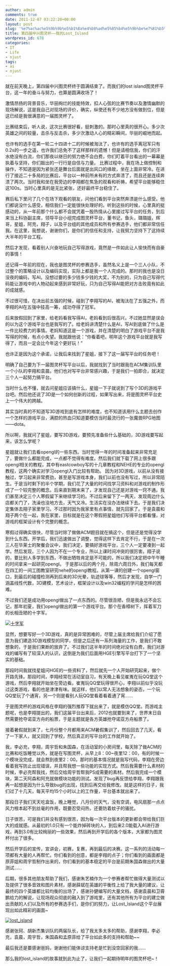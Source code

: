 ```yaml
---
author: admin
comments: true
date: 2011-12-07 03:22:28+00:00
layout: post
slug: '%e7%ac%ac%e5%9b%9b%e5%b1%8a%e4%b8%ad%e5%85%b4%e5%9b%be%e7%81%b5%e6%9d%af-%e6%88%91%e7%9a%84lost_island'
title: 第四届中兴图灵杯——我的Lost_Island
wordpress_id: 678
categories:
- IT
- Life
- njust
tags:
- ai
- njust
---
```


就在前天晚上，第四届中兴图灵杯终于圆满结束了。而我们的lost island图灵杯平台，这一年的奋斗与努力，也算是圆满收场了！

激情昂扬的背景音乐，华丽绚烂的技能特效，扣人心弦的比赛节奏以及激情幽默的现场解说，这是我自己对现场的评价，确实，纵使还有不少地方没有做到位，但是这已经是我很满意的一届图灵杯了。

比赛结束后，听人说，这次比赛很好看，挺刺激的。那时心里真的很开心。多少次英雄之间的较量，击杀与反击杀，多少次激动人心的精彩瞬间，华丽的崛地而起。

也许有的选手在第一轮二十四进十二的时候被淘汰了，也许有的选手离冠军只有0.2s的一步之遥，也许我们总免不了这样那样的遗憾！但是请相信我，你们的汗水绝没有白流，你们那夜以继日的努力绝不会白费，你们盯着平台看出的一幕幕是执着与坚持，你们敲出的一行行是自信与力量。
比赛过程中，我在场上做控制和操作，不知道是因为紧张还是舞台后面就是出风口的缘故，坐在上面非常冷。在进行了接近二十多局的比赛后，平台以一种前所未有的方式奔溃了，而且还是连续奔溃了两次。当时我和坐在我旁边的李翔都在焦急的观看和祈祷，希望平台能够稳住这100s。当时心里真的是无比紧张，还好最终平台稳住了。

赛后私下里问了几个在场下观看的朋友，问他们看到平台突然奔溃是什么感受。他们都说没什么感受，相信我们一定能很快处理好的。听到这些的时候，心里真的挺感动的，从一年前那个什么都不会就凭着一股热情从心里接过写平台的任务，到后来当上科协副主席，领导平台小组完成图灵杯平台，董书记，鱼头，璐璐姐，辉哥，星姐，阿充，翔子，以及平台组的其他成员和所有参赛选手，他们都非常信任我。在这里，我想说，谢谢你们，是你们的信任和支持，让我努力坚持下了这持续大半年的平台工程。

然后才发现，看着别人兴奋地玩自己写得游戏，竟然是一件如此让人愉快而有自豪的事情！

还记得一年前的现在，我也是图灵杯的参赛选手，虽然名义上是一个三人小队，不过整个的策略设计以及编码实现，实际上都是我一个人完成的。那时的我也是没日没夜的编码，写AI。没想过要的多少钱多少钱的大奖，不为别的，只为自己写得代码能让游戏中的人物动起来感到非常好玩，只为自己写得AI能把对方击败竟有如此的成就感。

不过很可惜，在决出前五强的时候，碰到了李翔写的AI，被淘汰在了五强之外，而李翔的AI在五强中技高一筹，成功夺得了冠军。

后来放假回到了家里，给老妈看我写得AI，老妈看到后很高兴，不过她显然是误会的以为这个游戏平台也是我写的了。给老妈讲清楚什么是AI，写AI到底做了什么是一件比较费力的事情。老妈知道这是一个游戏，并在清楚的明白了游戏平台不是我写得的时候，有点小失望。我就跟他说：“你看着吧，明年这个游戏平台就是我写得了，而且一定会比今年这个更好玩！”

也许正是因为这个承诺，让我后来找到了星姐，接下了这一届写平台的任务吧！

明确了自己要为下一届图灵杯写平台以后，我就找到了当时跟我在ACM集训队里一个小队的李翔和袁晨。他们也对写平台非常感兴趣，于是我们一拍即合，就决定三个人一起努力搞平台。

当时什么也不懂，就去问星姐应该搞什么，星姐一下子就说到了写个3D的游戏平台吧。然后他还说了3D是一个如何创新的过程，如果写出来，将是图灵杯平台史上一个伟大的跨越。

其实当时真的不知道写3D游戏到底有怎样的难度，也不知道该用什么主题去创作一个怎样的游戏平台，满腔的热血只知道要模仿当时最流行的一张魔兽RPG地图——dota。

所以啊，我就问了星姐，要写3D游戏，要预先准备些什么基础的，3D游戏要写起来，该怎么学呢？

星姐就让我们去看opengl的一些东西。当时觉得一年的时间准备起来非常充足了，要做什么都能完成，一点都不觉得有难度。然后我们就下载了网上很多跟opengl相关的教程，其中有eastcowboy写的十几章教程和NEHE的专业的opengl教程，这两个确实对学习opengl入门比较有帮助。
因为对3D游戏，以前从没有接触过，学习起来非常费劲，甚至是写游戏本身，我们以前也没有写过，所以非常陌生。于是当时剩下的半个学期，我们花了大量的时间找学习资料和对游戏的制作形成了一个较完整的概念。后来直到期末来了，才发现自己还是对游戏一窍不通。我们甚至决定三个人寒假留下来继续学习的。不过后来留下了一两天，发现周边什么店都关门了，洗澡也没地方去，天气又冷。生活实在没办法继续下去。于是我们决定集体去翔子家里学习。不过那时因为我家里有点事情，就先回家了。于是袁晨和翔子两个在一起，我在家里，目标就是在这个寒假把星姐他们写得平台都看懂，对游戏的框架设计有个完整的概念。

寒假过得确实很快，尽管当时除了做做ACM题目就在搞这个，但是还是觉得没学到什么东西。开学后，我们迅速做出了调整，觉得这样下去肯定不行，于是在一次三人在华莱士的聚餐会议中，我们决定，要搞好游戏平台，三个人一定要凑到一起学。然后发现，三个人因为不在一个专业，所以上课时间冲突的很厉害。翔子说的，要比别人多学到东西，不做出牺牲肯定是不可能的，所以我们决定把中午午睡的时间拿来一起研究opengl。
于是那以后的两个月，除周六周日外，我们每天都在四工的一间工图教室研究nehe的opengl教程。从第一课的创建一个opengl窗口，到最后的碰撞检测再到后来的3D光晕，轨迹球等等，然后才发现，自学一门涵盖线性代数，3D建模，艺术设计，框架设计以及win32编程的学问是怎样的困难。

不过我们还是成功用opengl做出了一点东西的。尽管很丑陋，但是我永远不会忘记，那年初夏，我们opengl做出的第一个游戏平台。那个在香樟树下，挥着军刀的长相丑陋的十字军。

[![十字军](https://wonderflow.info/images/2011-12-07-e7acace59b9be5b18ae4b8ade585b4e59bbee781b5e69daf-e68891e79a84lost_island/11.jpg)](https://wonderflow.info/images/2011-12-07-e7acace59b9be5b18ae4b8ade585b4e59bbee781b5e69daf-e68891e79a84lost_island/11.jpg)

显然，想要写好一个3D游戏，真的是异常困难的，尽管上届主席给我们介绍了愿意为我们建造3D游戏模型的同学，但是之后还有一系列海量的工作，是我们不敢想象的，于是我们果断的放弃了。不过我们这半年的时间绝对没有白费，我们对游戏的编写有了较深入的认识，这倒是为我们后面用HGE引擎写平台打下了一个坚实的基础。

那段时间我就找星姐问HGE的一些资料了，然后就先一个人开始研究起来，做个开路先锋。那段时间，李翔经常在活动室自习，有天晚上看见崔嵬在玩QQ堂这个游戏，然后李翔就开始坐在旁边看。崔嵬玩QQ堂玩得很开心，李翔以前似乎没玩过这类游戏，看的也是津津有味。就这样，他们以常人无法想象的姿态，一个玩QQ堂玩了个通宵，另一个则是看别人玩QQ堂看着看着通了宵……

于是图灵杯的游戏风格在李翔的强烈推荐下就出来了，就是模仿QQ堂。而游戏主题呢，也是李翔提出的，我们这届平台出来后，2012也就要到来了，世界末日自然需要抢夺诺亚方舟的船票，于是主题就是各方英雄抢夺诺亚方舟船票了。

接着暑假就到来了，七月份整个月都用来ACM暑假集训了，然后回去了几天，看了一下家人，就又回到了学校，然后真正的写平台的工作就开始了。

我，李必充，李翔，周宇哲和朱国森，在活动室的小房间里，每天除了做ACM的比赛和吃饭睡觉以外，就是在写图灵杯，从早上8：00~夜里12：00，有的时候一个模块没完成，就会熬到夜里2：00。那时的基本情况就是我写代码，李翔在旁边看着我写防止出现错误，并且帮我想一些功能的实现方式。然后我需要什么素材的时候，李必充帮我找，然后交给周宇哲帮我PS成需要的素材。然后我完成一个模块，第二天阿森和阿充就做模块功能的测试。发现了bug再反馈给李翔，李翔跟我再一起想是因为什么导致bug的出现，找到后再交给我修改。就是这样的日子，我们过了十几天，每天平均15个小时以上的工作量，平台基本就出来了。

那段日子我们天天吃盒饭，晚上睡觉，八月份的天气，没有空调，电风扇那一点点风力根本起不到丝毫的作用，既要忍受闷热，还要防着蚊子的骚扰。

日子很苦，可是我们并没有感到很苦，因为每一次平台版本的更新都会带给我们巨大的成就感。从最初的1.0只有一个能炸掉砖块的人，到后来2.0能载入AI进行游戏，再到3.0有比较绚丽的一些效果，然后再到开学后的各个版本，大家都为图灵杯付出了很多。

然后开学后的宣传，宣讲会，初赛，复赛，再到最后的决赛。这一系列的活动每一项都有大量的人再帮忙。你们看到的创意，都是李翔的点子；你们看到的画面都是原菲姐和周宇哲制作出来的，你们看到的基本稳定的平台是前期朱国森做出的大量测试……

后期，很多其他朋友帮助了我们，感谢朱艺楠作为一个参赛者帮忙做得大量测试以及提供了很多音效和图片素材，感谢薛斌在英雄的平衡性上给了我大量的建议，让最终的四个英雄都比较均衡的出场了，感谢孙健编写的大量文档，感谢袁晨和卫霄鹏给力的解说，让现场观众彻底的融入到了游戏里，还有其他所有为平台的建立做出贡献的人们以及所有的参赛选手们，是你们的努力，让Lost_Island这个平台展现出如此精彩的画面~

[![lost_island](https://wonderflow.info/images/2011-12-07-e7acace59b9be5b18ae4b8ade585b4e59bbee781b5e69daf-e68891e79a84lost_island/22.jpg)](https://wonderflow.info/images/2011-12-07-e7acace59b9be5b18ae4b8ade585b4e59bbee781b5e69daf-e68891e79a84lost_island/22.jpg)

感谢张珂、胡新杰集训队的两届队长，给了我太多太多的帮助，感谢李翔，李必充，袁晨，周宇哲，朱国森和孟原菲给了平台如此多的支持和帮助~~

最后我还是要感谢爸妈，谢谢他们能体谅支持老是忙到没空回家的我……

那么我的lost_island的故事就到此为止了，让我们一起期待明年的图灵杯吧~！
